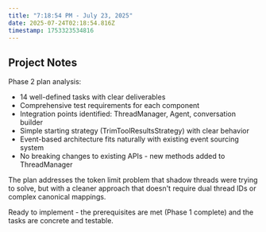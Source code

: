 ```yaml
---
title: "7:18:54 PM - July 23, 2025"
date: 2025-07-24T02:18:54.816Z
timestamp: 1753323534816
---
```


## Project Notes

Phase 2 plan analysis:
- 14 well-defined tasks with clear deliverables
- Comprehensive test requirements for each component  
- Integration points identified: ThreadManager, Agent, conversation builder
- Simple starting strategy (TrimToolResultsStrategy) with clear behavior
- Event-based architecture fits naturally with existing event sourcing system
- No breaking changes to existing APIs - new methods added to ThreadManager

The plan addresses the token limit problem that shadow threads were trying to solve, but with a cleaner approach that doesn't require dual thread IDs or complex canonical mappings.

Ready to implement - the prerequisites are met (Phase 1 complete) and the tasks are concrete and testable.
